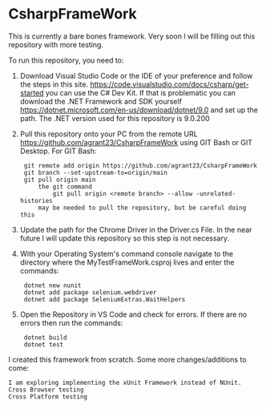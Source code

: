 # CsharpFrameWork

This is currently a bare bones framework. Very soon I will be filling out this repository with more testing.

To run this repository, you need to: 
1. Download Visual Studio Code or the IDE of your preference and follow the steps in this
   site. 
    https://code.visualstudio.com/docs/csharp/get-started
    you can use the C# Dev Kit. If that is problematic you can download the .NET Framework and SDK yourself https://dotnet.microsoft.com/en-us/download/dotnet/9.0 and set up the path. The .NET version used for this repository is 9.0.200
2. Pull this repository onto your PC from the remote URL 
    https://github.com/agrant23/CsharpFrameWork using
        GIT Bash or GIT Desktop. For GIT Bash:

        git remote add origin https://github.com/agrant23/CsharpFrameWork
        git branch --set-upstream-to=origin/main
        git pull origin main
            the git command
                git pull origin <remote branch> --allow -unrelated-histories
            may be needed to pull the repository, but be careful doing this
3. Update the path for the Chrome Driver in the Driver.cs File.
        In the near future I will update this repository so this step is not necessary.
4. With your Operating System's command console navigate to the directory where the 
    MyTestFrameWork.csproj lives and enter the commands:

        dotnet new nunit
        dotnet add package selenium.webdriver
        dotnet add package SeleniumExtras.WaitHelpers
5. Open the Repository in VS Code and check for errors. If there are no errors then run the
     commands:

        dotnet build
        dotnet test


I created this framework from scratch. Some more changes/additions to come:

    I am exploring implementing the xUnit Framework instead of NUnit.
    Cross Browser testing
    Cross Platform testing
